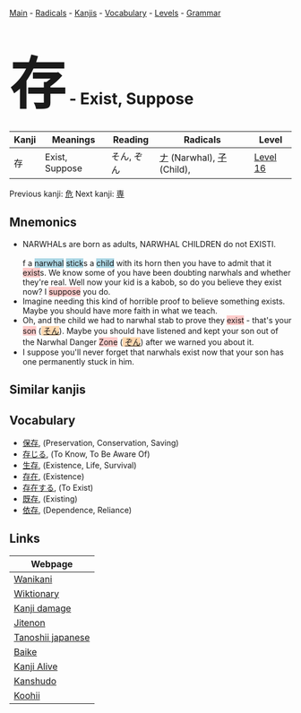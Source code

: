 <style> bigfont {font-size: 100px}</style>
[Main](../index.md) -
[Radicals](../radicals.md) -
[Kanjis](../kanjis.md) -
[Vocabulary](../vocabulary.md) -
[Levels](../levels.md) -
[Grammar](../grammar.md)
# <bigfont> 存</bigfont> - Exist, Suppose 

| Kanji | Meanings | Reading | Radicals | Level |
| --- | --- | --- | --- | --- |
| 存 | Exist, Suppose | そん, ぞん | [ナ](../radicals/ナ.md) (Narwhal), [子](../radicals/子.md) (Child),  | [Level 16](../levels/wk_level16.md) |

Previous kanji: [危](危.md) Next kanji: [専](専.md) 

## Mnemonics
 * NARWHALs are born as adults, NARWHAL CHILDREN do not EXISTI.<br><br>f a <span style="background-color:#ADD8E6"> narwhal</span> <span style="background-color:#ADD8E6"> stick</span>s a <span style="background-color:#ADD8E6"> child</span> with its horn then you have to admit that it <span style="background-color:#ffcccb"> exist</span>s. We know some of you have been doubting narwhals and whether they're real. Well now your kid is a kabob, so do you believe they exist now? I <span style="background-color:#ffcccb"> suppose</span> you do.
* Imagine needing this kind of horrible proof to believe something exists. Maybe you should have more faith in what we teach.
* Oh, and the child we had to narwhal stab to prove they <span style="background-color:#ffcccb"> exist</span> - that's your <span style="background-color:#ffcccb"> son</span> (<span style="background-color:#fed8b1"> [そん](https://jisho.org/search/そん)</span>). Maybe you should have listened and kept your son out of the Narwhal Danger <span style="background-color:#ffcccb"> Zone</span> (<span style="background-color:#fed8b1"> [ぞん](https://jisho.org/search/ぞん)</span>) after we warned you about it.
* I suppose you'll never forget that narwhals exist now that your son has one permanently stuck in him.


## Similar kanjis
 


## Vocabulary
 * [保存](../vocabulary/存.md), (Preservation, Conservation, Saving)
* [存じる](../vocabulary/存.md), (To Know, To Be Aware Of)
* [生存](../vocabulary/存.md), (Existence, Life, Survival)
* [存在](../vocabulary/存.md), (Existence)
* [存在する](../vocabulary/存.md), (To Exist)
* [既存](../vocabulary/存.md), (Existing)
* [依存](../vocabulary/存.md), (Dependence, Reliance)



## Links 

| Webpage |
| --- |
| [Wanikani          ](https://www.wanikani.com/kanji/存) |
| [Wiktionary        ](https://en.wiktionary.org/wiki/存) |
| [Kanji damage      ](http://www.kanjidamage.com/kanji/search?utf8=✓&q=存) |
| [Jitenon           ](https://jitenon.com/kanji/存) |
| [Tanoshii japanese ](https://www.tanoshiijapanese.com/dictionary/kanji.cfm?k=存) |
| [Baike             ](https://baike.baidu.com/item/存) |
| [Kanji Alive       ](https://app.kanjialive.com/存) |
| [Kanshudo          ](https://www.kanshudo.com/searchmn?q=存) |
| [Koohii            ](https://kanji.koohii.com/study/kanji/存) |

